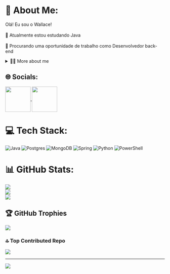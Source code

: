 <!-- Presentation -->
# 💫 About Me:
Olá! Eu sou o Wallace!<br><br>🌱 Atualmente estou estudando Java<br><br>🔭 Procurando uma oportunidade de trabalho como Desenvolvedor back-end

<!-- Dropdown -->
<details>
  <summary>👨‍💻 More about me</summary>
   💬 Tenho 25 anos e atualmente moro no Brasil. Tenho inglês intermediário e estou cursando Faculdade de IS na USJT. 

   ⚡Gosto de ler, seja um bom livro, além de assistir filmes, séries e jogar! Acredito que nossos interesses pessoais contribuem para uma percepção mais apurada das coisas e para a resolução de problemas.  \o/

</details>


## 🌐 Socials:
<a href="mailto:wallacematheus465@gmail.com">
<img align="center"  height="80" width="80" src="https://github.com/carolbarbosa101/carolbarbosa101/assets/44561610/2856fdde-3200-4398-8290-a0e45d3a35a0">
</a>


<a  href="https://www.linkedin.com/in/wallacematheus" target=_blank>
<img align="center"  height="80" width="80" src="https://github.com/carolbarbosa101/carolbarbosa101/assets/44561610/bc26a6f8-f0d3-4f15-82e1-55680c48f269">
</a>


# 💻 Tech Stack:
![Java](https://img.shields.io/badge/java-%23ED8B00.svg?style=for-the-badge&logo=openjdk&logoColor=white) ![Postgres](https://img.shields.io/badge/postgres-%23316192.svg?style=for-the-badge&logo=postgresql&logoColor=white) ![MongoDB](https://img.shields.io/badge/MongoDB-%234ea94b.svg?style=for-the-badge&logo=mongodb&logoColor=white) ![Spring](https://img.shields.io/badge/spring-%236DB33F.svg?style=for-the-badge&logo=spring&logoColor=white) ![Python](https://img.shields.io/badge/python-3670A0?style=for-the-badge&logo=python&logoColor=ffdd54) ![PowerShell](https://img.shields.io/badge/PowerShell-%235391FE.svg?style=for-the-badge&logo=powershell&logoColor=white)
# 📊 GitHub Stats:
![](https://github-readme-stats.vercel.app/api?username=WsMAVA&theme=tokyonight&hide_border=false&include_all_commits=true&count_private=true)<br/>
![](https://github-readme-streak-stats.herokuapp.com/?user=WsMAVA&theme=tokyonight&hide_border=false)<br/>
![](https://github-readme-stats.vercel.app/api/top-langs/?username=WsMAVA&theme=tokyonight&hide_border=false&include_all_commits=true&count_private=true&layout=compact)

## 🏆 GitHub Trophies
![](https://github-profile-trophy.vercel.app/?username=WsMAVA&theme=radical&no-frame=true&no-bg=true&margin-w=4)

### 🔝 Top Contributed Repo
![](https://github-contributor-stats.vercel.app/api?username=WsMAVA&limit=5&theme=dracula&combine_all_yearly_contributions=true)

---
[![](https://visitcount.itsvg.in/api?id=WsMAVA&icon=0&color=6)](https://visitcount.itsvg.in)


